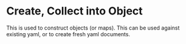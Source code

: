 # Create, Collect into Object

This is used to construct objects (or maps). This can be used against existing yaml, or to create fresh yaml documents.

